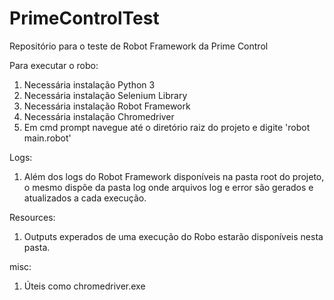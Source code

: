 # PrimeControlTest
Repositório para o teste de Robot Framework da Prime Control

Para executar o robo:
1. Necessária instalação Python 3
2. Necessária instalação Selenium Library
3. Necessária instalação Robot Framework
4. Necessária instalação Chromedriver
5. Em cmd prompt navegue até o diretório raiz do projeto e digite 'robot main.robot'

Logs:
1. Além dos logs do Robot Framework disponíveis na pasta root do projeto, o mesmo dispõe da pasta log onde arquivos log e error são gerados e atualizados a cada execução.

Resources:
1. Outputs experados de uma execução do Robo estarão disponíveis nesta pasta.

misc:
1. Úteis como chromedriver.exe
